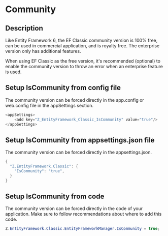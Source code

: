 # Community

## Description
Like Entity Framework 6, the EF Classic community version is 100% free, can be used in commercial application, and is royalty free. The enterprise version only has additional features.

When using EF Classic as the free version, it's recommended (optional) to enable the community version to throw an error when an enterprise feature is used. 

## Setup IsCommunity from config file
The community version can be forced directly in the app.config or web.config file in the appSettings section.


```csharp
<appSettings>
	<add key="Z_EntityFramework_Classic_IsCommunity" value="true"/>
</appSettings>
```

## Setup IsCommunity from appsettings.json file
The community version can be forced directly in the appsettings.json.

```csharp
{
  "Z.EntityFramework.Classic": {
    "IsCommunity": "true",
  }
}
```

## Setup IsCommunity from code
The community version can be forced directly in the code of your application. Make sure to follow recommendations about where to add this code.

```csharp
Z.EntityFramework.Classic.EntityFrameworkManager.IsCommunity = true;
```
